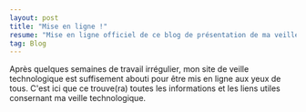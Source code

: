 ```yaml
---
layout: post
title: "Mise en ligne !"
resume: "Mise en ligne officiel de ce blog de présentation de ma veille technologique sur AngularJS."
tag: Blog
---
```


Après quelques semaines de travail irrégulier, mon site de veille technologique est suffisement abouti pour être mis en ligne aux yeux de tous. C'est ici 
que ce trouve(ra) toutes les informations et les liens utiles consernant ma veille technologique. 